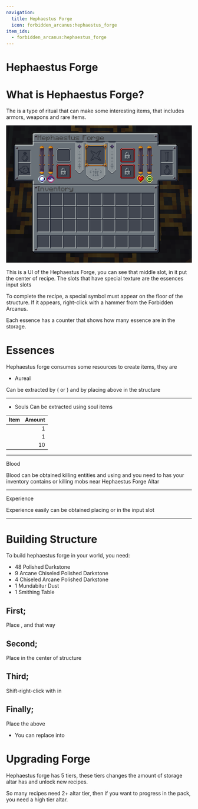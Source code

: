```yaml
---
navigation:
  title: Hephaestus Forge
  icon: forbidden_arcanus:hephaestus_forge
item_ids:
  - forbidden_arcanus:hephaestus_forge
---
```


# Hephaestus Forge

<GameScene zoom="2">
  <ImportStructure src="../game_scenes/hephaestus_forge_structure.nbt" />
</GameScene>

# What is Hephaestus Forge?
The <ItemLink id="forbidden_arcanus:hephaestus_forge" /> is a type of ritual that can make some interesting items, that includes armors, weapons and rare items.

![Rustic Saw Recipe](images/hephaestus_forge_gui.png)

This is a UI of the Hephaestus Forge, you can see that middle slot, in it put the center of recipe. The slots that have special texture are the essences input slots 

To complete the recipe, a special symbol must appear on the floor of the structure. If it appears, right-click with a hammer from the Forbidden Arcanus.

Each essence has a counter that shows how many essence are in the storage.

# Essences
Hephaestus forge consumes some resources to create items, they are

* Aureal
  
Can be extracted by <ItemLink id="forbidden_arcanus:aureal_bottle" /> ( or <ItemLink id="forbidden_arcanus:splash_aureal_bottle" />) and by placing <ItemLink id="forbidden_arcanus:arcane_crystal_obelisk" /> above <ItemLink id="forbidden_arcanus:arcane_chiseled_polished_darkstone" /> in the structure

<GameScene zoom="2">
  <ImportStructure src="../game_scenes/hephaestus_forge_w_1_arcane_obelisk.nbt" />
</GameScene>

---

* Souls 
Can be extracted using soul items

| Item                                     |   Amount |
| ---------------------------------------- | ------: |
| <ItemLink id="forbidden_arcanus:soul" />   |  1  |
| <ItemLink id="forbidden_arcanus:corrupt_soul" />   |  1  |
| <ItemLink id="forbidden_arcanus:enchanted_soul" />  |  10 |

--- 

Blood

Blood can be obtained killing entities and using <ItemLink id="forbidden_arcanus:mystical_dagger" /> and you need to has your inventory contains <ItemLink id="forbidden_arcanus:test_tube" /> or killing mobs near Hephaestus Forge Altar

---

Experience

Experience easily can be obtained placing <ItemLink id="minecraft:experience_bottle" /> or <ItemLink id="forbidden_arcanus:xpetrified_orb" /> in the input slot

---

# Building Structure

To build hephaestus forge in your world, you need:

* 48 Polished Darkstone
* 9 Arcane Chiseled Polished Darkstone
* 4 Chiseled Arcane Polished Darkstone
* 1 Mundabitur Dust
* 1 Smithing Table

## First;
Place <ItemLink id="forbidden_arcanus:polished_darkstone" />, <ItemLink id="forbidden_arcanus:arcane_chiseled_polished_darkstone" /> and <ItemLink id="forbidden_arcanus:chiseled_arcane_polished_darkstone" /> that way

<GameScene zoom="2">
  <ImportStructure src="../game_scenes/hephaestus_forge_step_1.nbt" />
</GameScene>

## Second;
Place <ItemLink id="minecraft:smithing_table" /> in the center of structure

<GameScene zoom="2">
  <ImportStructure src="../game_scenes/hephaestus_forge_step_2.nbt" />
</GameScene>

## Third;
Shift-right-click with <ItemLink id="forbidden_arcanus:mundabitur_dust" /> in <ItemLink id="minecraft:smithing_table" />

<GameScene zoom="2">
  <ImportStructure src="../game_scenes/hephaestus_forge_step_3.nbt" />
</GameScene>

## Finally;
Place the <ItemLink id="forbidden_arcanus:darkstone_pedestal" /> above <ItemLink id="forbidden_arcanus:arcane_chiseled_polished_darkstone" />

<GameScene zoom="2">
  <ImportStructure src="../game_scenes/hephaestus_forge_step_4.nbt" />
</GameScene>

* You can replace <ItemLink id="forbidden_arcanus:darkstone_pedestal" /> into <ItemLink id="forbidden_arcanus:magnetized_darkstone_pedestal" />

# Upgrading Forge

Hephaestus forge has 5 tiers, these tiers changes the amount of storage altar has and unlock new recipes.

So many recipes need 2+ altar tier, then if you want to progress in the pack, you need a high tier altar.

